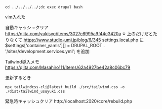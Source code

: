 ```
cd ../../../../;dc exec drupal bash
```

vim入れた

自動キャッシュクリア
https://qiita.com/yukisyo/items/3027e8995a9f44c3420a
↓
上のだけだとたりなくて
https://www.studio-umi.jp/blog/6/345
settings.local.php に
$settings['container_yamls'][] = DRUPAL_ROOT . '/sites/development.services.yml';
を追加

Tailwind導入メモ
https://qiita.com/Masahiro111/items/62a4927be42a8c06bc79

更新するとき
```
npx tailwindcss-cli@latest build ./src/tailwind.css -o ./dist/tailwind_usuyuki.css
```

緊急時キャッシュクリア
http://localhost:2020/core/rebuild.php